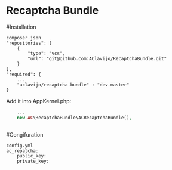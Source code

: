 Recaptcha Bundle
=================

#Installation 

```
composer.json
"repositories": [
    {
        "type": "vcs",
        "url": "git@github.com:AClavijo/RecaptchaBundle.git"
    }
],
"required": {
    ...
    "aclavijo/recaptcha-bundle" : "dev-master"
}
```

Add it into AppKernel.php:

```php
    ...
    new AC\RecaptchaBundle\ACRecaptchaBundle(),
    
```

#Congifuration
```
config.yml
ac_repatcha:
    public_key:
    private_key:
```